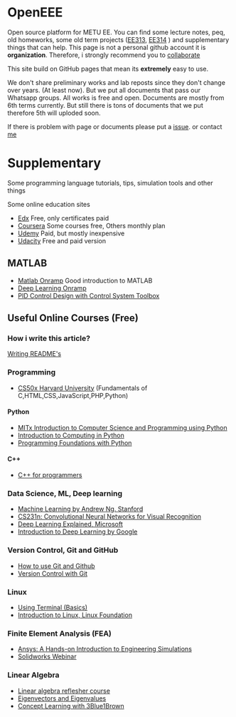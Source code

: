 # OpenEEE
Open source platform for METU EE. You can find some lecture notes, peq, old homeworks, some old term projects ([EE313](https://github.com/nailtosun/EE313termproject), [EE314](https://github.com/openeee/EE314) ) and supplementary things that can help. This page is not a personal github account it is **organization**. Therefore, i strongly recommend you to [collaborate](https://github.com/openeee/Supplementary/blob/master/howtoicollabrate.md)

This site build on GitHub pages that mean its **extremely** easy to use. 

We don't share preliminary works and lab reposts since they don't change over years. (At least now). But we put all documents that pass our Whatsapp groups. All works is free and open. Documents are mostly from 6th terms currently. But still there is tons of documents that we put therefore 5th will uploded soon. 

If there is problem with page or documents please put a [issue](https://guides.github.com/features/issues/). or contact [me](http://nailtosun.me)




# Supplementary
Some programming language tutorials, tips, simulation tools and other things

Some online education sites
* [Edx](https://www.edx.org)  Free, only certificates paid
* [Coursera](https://www.coursera.org/) Some courses free, Others monthly plan
* [Udemy](https://www.udemy.com) Paid, but mostly inexpensive
* [Udacity](https://www.udacity.com/) Free and paid version

## MATLAB
* [Matlab Onramp](https://www.mathworks.com/training-schedule/matlab-onramp.html)  Good introduction to MATLAB
* [Deep Learning Onramp](https://www.mathworks.com/training-schedule/deep-learning-onramp)
* [PID Control Design with Control System Toolbox](https://www.youtube.com/watch?v=2tKe0caUv1I&list=PLn8PRpmsu08qqzGklWmIZVEbaNAy4GdQ7)

## Useful Online Courses (Free)
### How i write this article?
[Writing README's](https://www.udacity.com/course/writing-readmes--ud777)

### Programming
* [CS50x Harvard University](https://www.edx.org/course/cs50s-introduction-computer-science-harvardx-cs50x) (Fundamentals of C,HTML,CSS,JavaScript,PHP,Python)

#### Python 
* [MITx Introduction to Computer Science and Programming using Python](https://www.edx.org/course/introduction-to-computer-science-and-programming-using-python)
* [Introduction to Computing in Python](https://www.edx.org/xseries/gtx-introduction-to-computing-in-python#courses)
* [Programming Foundations with Python](https://www.udacity.com/course/programming-foundations-with-python--ud036)
#### C++
* [C++ for programmers](https://www.udacity.com/course/c-for-programmers--ud210)

### Data Science, ML, Deep learning
* [Machine Learning by Andrew Ng. Stanford](https://www.coursera.org/learn/machine-learning)
* [CS231n: Convolutional Neural Networks for Visual Recognition](https://www.youtube.com/watch?v=NfnWJUyUJYU&index=1&list=PLkt2uSq6rBVctENoVBg1TpCC7OQi31AlC)
* [Deep Learning Explained, Microsoft](https://www.edx.org/course/deep-learning-explained)
* [Introduction to Deep Learning by Google](https://www.udacity.com/course/deep-learning--ud730)

### Version Control, Git and GitHub
* [How to use Git and Github](https://www.udacity.com/course/how-to-use-git-and-github--ud775)
* [Version Control with Git](https://www.udacity.com/course/version-control-with-git--ud123)

### Linux 
* [Using Terminal (Basics)](https://www.udacity.com/course/linux-command-line-basics--ud595)
* [Introduction to Linux, Linux Foundation](https://training.linuxfoundation.org/training/introduction-to-linux/)

### Finite Element Analysis (FEA)
* [Ansys: A Hands-on Introduction to Engineering Simulations](https://courses.edx.org/courses/course-v1:CornellX+ENGR2000X+1T2018/course)
* [Solidworks Webinar](https://www.youtube.com/watch?v=4T1UaLrJoDk)

### Linear Algebra 
* [Linear algebra reflesher course](https://www.udacity.com/course/linear-algebra-refresher-course--ud953)
* [Eigenvectors and Eigenvalues](https://www.udacity.com/course/eigenvectors-and-eigenvalues--ud104)
* [Concept Learning with 3Blue1Brown](https://www.youtube.com/watch?v=fNk_zzaMoSs&list=PLZHQObOWTQDPD3MizzM2xVFitgF8hE_ab)



